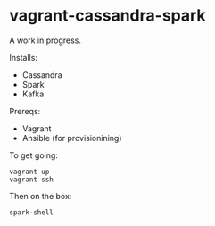 vagrant-cassandra-spark
=======================

A work in progress.

Installs:
* Cassandra
* Spark
* Kafka

Prereqs:
* Vagrant
* Ansible (for provisionining)

To get going:
```
vagrant up
vagrant ssh
```

Then on the box:

```
spark-shell
```
